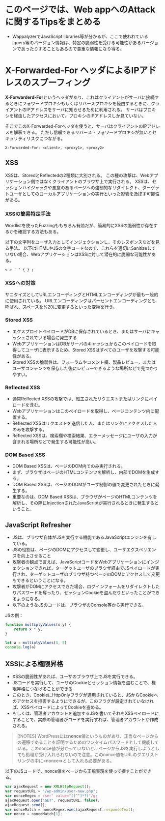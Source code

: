 # このページでは、Web appへのAttackに関するTipsをまとめる

- WappalyzerでJavaScript libraries等が分かるが、ここで使われているjquery等のバージョン情報は、特定の脆弱性を受ける可能性があるバージョンであったりすることもあるので貴重な情報になり得る。

# X-Forwarded-For ヘッダによるIPアドレスのスプーフィング
**X-Forwarderd-For**というヘッダがあり、これはクライアントがサーバに接続するときにフォワードプロキシもしくはリバースプロキシを経由するときに、クライアントのIPアドレスをサーバに知らせるために利用される。
サーバはプロキシを経由したアクセスにおいて、プロキシのIPアドレスしか見ていない。

そこでこのX-Forwarded-Forヘッダを使うと、サーバはクライアントのIPアドレスを解釈できる。
ただし信頼できるリバース・フォワードプロキシが無いとセキュリティリスクにつながる。

```
X-Forwarded-For: <client>, <proxy1>, <proxy2>
```

## XSS
XSSは、StoredとReflectedの2種類に大別される。
この種の攻撃は、Webアプリケーション側ではなくクライアントのブラウザ上で実行される。
XSSは、セッションハイジャックや悪意のあるページへの強制的なリダイレクト、ターゲットユーザとしてのローカルアプリケーションの実行といった影響を及ぼす可能性がある。

### XSSの簡易特定手法
Wordlistを使ったFuzzingももちろん有効だが、簡易的にXSSの脆弱性が存在するかを確認する方法もある。

以下の文字列をユーザ入力としてインジェクションし、そのレスポンスなどを見る手法。
以下はHTMLやJSの文字コードなので、これらを適切にSanitizeしていない場合、WebアプリケーションはXSSに対して潜在的に脆弱な可能性がある。
```
< > ' " { } ;
```

### XSSへの対策
サニタイズとしてURLエンコーディングとHTMLエンコーディングが最も一般的に使用されている。
URLエンコーディングはパーセントエンコーディングとも呼ばれ、スペースを%20に変更するといった変換を行う。

### Stored XSS
- エクスプロイトペイロードがDBに保存されているとき、またはサーバにキャッシュされている場合に発生する
- WebアプリケーションはDBかサーバのキャッシュからこのペイロードを取得してユーザに表示するため、Stored XSSはすべてのユーザを攻撃する可能性がある。
- Stored XSSの脆弱性は、フォーラムやコメント欄、製品レビュー、またはユーザコンテンツを保存した後にレビューできるような場所などで見つかりやすい。

### Reflected XSS
- 通常Reflected XSSの攻撃では、細工されたリクエストまたはリンクにペイロードを含む。
- Webアプリケーションはこのペイロードを取得し、ページコンテンツ内に配置する。
- Reflected XSSはリクエストを送信した人、またはリンクにアクセスした人のみを攻撃する。
- Reflected XSSは、検索欄や検索結果、エラーメッセージにユーザの入力が含まれる場所などで発生する可能性が高い。

### DOM Based XSS
- DOM Based XSSは、ページのDOM内でのみ実行される。
- まず、ブラウザはページのHTMLコンテンツを解析し、内部でDOMを生成する。
- DOM Based XSSは、ページのDOMがユーザ制御の値で変更されたときに発生する。
- 重要なのは、DOM Based XSSは、ブラウザがページのHTMLコンテンツを解析し、その際にInjectionされたJavaScriptが実行されるときに発生するということ。

## JavaScript Refresher
- JSは、ブラウザ自体がJSを実行する機能であるJavaScriptエンジンを有している。
- JSの役割は、ページのDOMにアクセスして変更し、ユーザエクスペリエンスを向上させること
- 攻撃者の観点で言えば、JavaScriptコードをWebアプリケーションにインジェクションできれば、ターゲットユーザのブラウザ経由でJSペイロードが実行され、ターゲットユーザのブラウザ持つページのDOMにアクセスして変更もできるということになる。
- 攻撃者がDOMにアクセスできた場合、ログインフォームをリダイレクトしたりパスワードを奪ったり、セッションCookieを盗んだりといったことができるようになる。
- 以下のようなJSのコードは、ブラウザのConsole等から実行できる。

JSの例：
```.js
function multiplyValues(x,y) {
    return x * y;
}

let a = multiplyValues(3, 5)
console.log(a)
```

## XSSによる権限昇格
- XSSの脆弱性があれば、ユーザのブラウザ上でJSを実行できる。
- JSコードを実行して、ユーザのCookieとセッション情報を盗むことで、権限昇格につなげることができる
- このとき、CookieにHttpOnlyフラグが適用されていると、JSからCookieへのアクセスを拒否するようにできるが、このフラグが設定されていなければ、XSSペイロードによってCookieを盗める。
- もしくは、管理者アカウントを追加するJSを書いてそれをXSSペイロードにすることで、実際の管理者がコードを実行すれば、管理者アカウントが作成される。

> [!NOTES]
> WordPressには**nonce**値というものがあり、正当なページからの遷移であることを証明するためのワンタイムパスワードとして機能している。このnonce値が分かっていないと、ページからJSを実行しようとしても処理が受け入れられないので注意。このnonce値をURLのクエリストリングの中に<nonce=>として入れる必要がある。

以下のJSコードで、nonce値をページから正規表現を使って探すことができる。
```.js
var ajaxRequest = new XMLHttpRequest();
var requestURL = "/wp-admin/user-new.php";
var nonceRegex = /ser" value="([^"]*?)"/g;
ajaxRequest.open("GET", requestURL, false);
ajaxRequest.send();
var nonceMatch = nonceRegex.exec(ajaxRequest.responseText);
var nonce = nonceMatch[1];
```